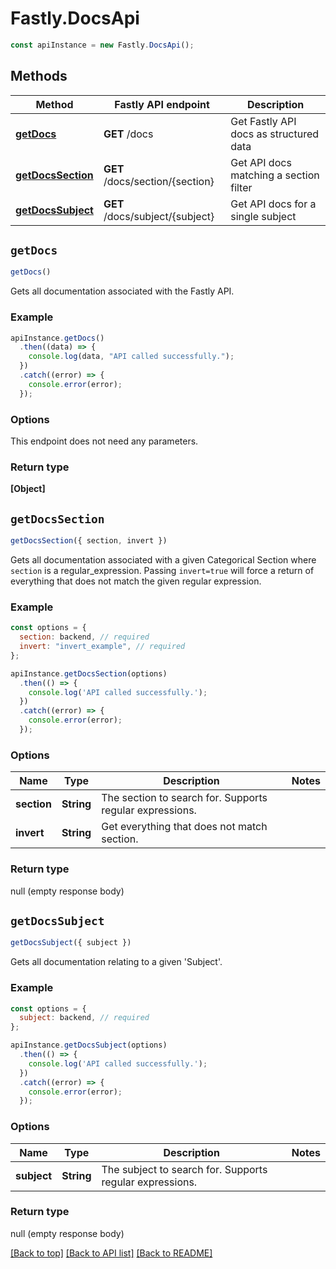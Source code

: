 # Fastly.DocsApi

```javascript
const apiInstance = new Fastly.DocsApi();
```
## Methods

Method | Fastly API endpoint | Description
------------- | ------------- | -------------
[**getDocs**](DocsApi.md#getDocs) | **GET** /docs | Get Fastly API docs as structured data
[**getDocsSection**](DocsApi.md#getDocsSection) | **GET** /docs/section/{section} | Get API docs matching a section filter
[**getDocsSubject**](DocsApi.md#getDocsSubject) | **GET** /docs/subject/{subject} | Get API docs for a single subject


## `getDocs`

```javascript
getDocs()
```

Gets all documentation associated with the Fastly API.

### Example

```javascript
apiInstance.getDocs()
  .then((data) => {
    console.log(data, "API called successfully.");
  })
  .catch((error) => {
    console.error(error);
  });
```

### Options

This endpoint does not need any parameters.

### Return type

**[Object]**


## `getDocsSection`

```javascript
getDocsSection({ section, invert })
```

Gets all documentation associated with a given Categorical Section where `section` is a regular_expression. Passing `invert=true` will force a return of everything that does not match the given regular expression.

### Example

```javascript
const options = {
  section: backend, // required
  invert: "invert_example", // required
};

apiInstance.getDocsSection(options)
  .then(() => {
    console.log('API called successfully.');
  })
  .catch((error) => {
    console.error(error);
  });
```

### Options

Name | Type | Description  | Notes
------------- | ------------- | ------------- | -------------
**section** | **String** | The section to search for. Supports regular expressions. |
**invert** | **String** | Get everything that does not match section. |

### Return type

null (empty response body)


## `getDocsSubject`

```javascript
getDocsSubject({ subject })
```

Gets all documentation relating to a given 'Subject'.

### Example

```javascript
const options = {
  subject: backend, // required
};

apiInstance.getDocsSubject(options)
  .then(() => {
    console.log('API called successfully.');
  })
  .catch((error) => {
    console.error(error);
  });
```

### Options

Name | Type | Description  | Notes
------------- | ------------- | ------------- | -------------
**subject** | **String** | The subject to search for. Supports regular expressions. |

### Return type

null (empty response body)


[[Back to top]](#) [[Back to API list]](../../README.md#endpoints)
[[Back to README]](../../README.md)
